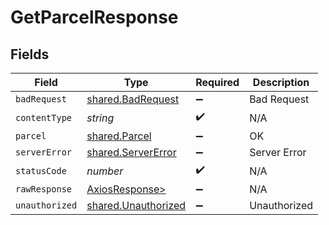 # GetParcelResponse


## Fields

| Field                                                      | Type                                                       | Required                                                   | Description                                                |
| ---------------------------------------------------------- | ---------------------------------------------------------- | ---------------------------------------------------------- | ---------------------------------------------------------- |
| `badRequest`                                               | [shared.BadRequest](../../models/shared/badrequest.md)     | :heavy_minus_sign:                                         | Bad Request                                                |
| `contentType`                                              | *string*                                                   | :heavy_check_mark:                                         | N/A                                                        |
| `parcel`                                                   | [shared.Parcel](../../models/shared/parcel.md)             | :heavy_minus_sign:                                         | OK                                                         |
| `serverError`                                              | [shared.ServerError](../../models/shared/servererror.md)   | :heavy_minus_sign:                                         | Server Error                                               |
| `statusCode`                                               | *number*                                                   | :heavy_check_mark:                                         | N/A                                                        |
| `rawResponse`                                              | [AxiosResponse>](https://axios-http.com/docs/res_schema)   | :heavy_minus_sign:                                         | N/A                                                        |
| `unauthorized`                                             | [shared.Unauthorized](../../models/shared/unauthorized.md) | :heavy_minus_sign:                                         | Unauthorized                                               |